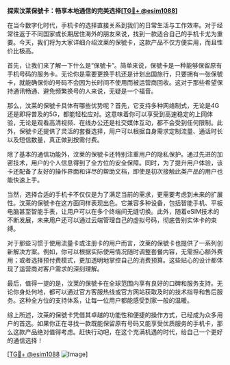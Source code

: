 **探索汶莱保號卡：畅享本地通信的完美选择[[TG💪+ @esim1088](https://t.me/s/esim1088)]**

在当今数字化时代，手机卡的选择直接关系到我们的日常生活与工作效率。对于经常往返于不同国家或长期居住海外的朋友来说，找到一款适合自己的手机卡尤为重要。今天，我们将为大家详细介绍汶莱的保號卡，这款产品不仅方便实用，而且性价比极高。

首先，让我们来了解一下什么是“保號卡”。简单来说，保號卡是一种能够保留原有手机号码的服务卡。无论你是需要更换手机还是计划出国旅行，只要拥有一张保號卡，就能确保你的号码不会因为长时间不使用而被运营商回收。这对于那些希望保持通讯畅通、避免频繁换号的人来说，无疑是一个福音。

那么，汶莱的保號卡具体有哪些优势呢？首先，它支持多种网络制式，无论是4G还是即将普及的5G，都能轻松应对。这意味着你可以享受到高速稳定的上网体验，无论是观看高清视频、在线办公还是社交媒体互动，都不会受到任何限制。此外，保號卡还提供了灵活的套餐选择，用户可以根据自身需求定制流量、通话时长以及短信数量，真正做到按需付费。

除了基本的通信功能外，汶莱的保號卡还特别注重用户的隐私保护。通过先进的加密技术，用户的个人信息得到了全方位的安全保障。同时，为了提升用户体验，该卡还配备了友好的操作界面和详尽的帮助文档，即使是初次接触此类产品的用户也能快速上手。

当然，选择合适的手机卡不仅仅是为了满足当前的需求，更需要考虑到未来的扩展性。汶莱的保號卡在这方面同样表现出色。它兼容多种设备，包括智能手机、平板电脑甚至智能手表，让用户可以在多个终端间无缝切换。此外，随着eSIM技术的不断发展，未来用户还可以通过云端管理自己的虚拟号码，彻底告别实体卡的束缚。

对于那些习惯于使用流量卡或注册卡的用户而言，汶莱的保號卡也提供了一系列创新解决方案。例如，你可以根据实际使用情况随时调整套餐内容，无需担心额外费用；或者选择预付费模式，更加透明地掌控自己的消费预算。这些贴心的设计都体现了运营商对客户需求的深刻理解。

最后，值得一提的是，汶莱的保號卡在全球范围内享有良好的口碑和服务支持。无论你身处何地，都可以通过官方客服热线或官方网站获取及时的技术指导和售后服务。这种全方位的支持体系，让每一位用户都能感受到家一般的温暖。

综上所述，汶莱的保號卡凭借其卓越的功能性和便捷的操作方式，已经成为众多用户的首选。如果你正在寻找一款既能保留原有号码又能享受优质服务的手机卡，那么这款产品绝对值得考虑。赶快行动吧，在这个充满机遇的时代，给自己一个更好的通信选择！

[[TG💪+ @esim1088](https://t.me/s/esim1088) ![Image](https://i.postimg.cc/4NQfJmqS/Snipaste-2025-05-13-00-14-12.png)]